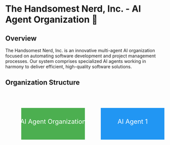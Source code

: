 # The Handsomest Nerd, Inc. - AI Agent Organization 🤖

## Overview
The Handsomest Nerd, Inc. is an innovative multi-agent AI organization focused on automating software development and project management processes. Our system comprises specialized AI agents working in harmony to deliver efficient, high-quality software solutions.

## Organization Structure

<svg xmlns="http://www.w3.org/2000/svg" width="1200" height="800">
  <g>
    <rect x="50" y="50" width="200" height="100" fill="#4CAF50" />
    <text x="150" y="100" font-size="20" text-anchor="middle" fill="#FFFFFF">AI Agent Organization</text>
  </g>
  <g>
    <rect x="300" y="50" width="200" height="100" fill="#2196F3" />
    <text x="400" y="100" font-size="20" text-anchor="middle" fill="#FFFFFF">AI Agent 1</text>
  </g>
  <g>
    <rect x="550" y="50" width="200" height="100" fill="#FF9800" />
    <text x="650" y="100" font-size="20" text-anchor="middle" fill="#FFFFFF">AI Agent 2</text>
  </g>
  <g>
    <rect x="800" y="50" width="200" height="100" fill="#9C27B0" />
    <text x="900" y="100" font-size="20" text-anchor="middle" fill="#FFFFFF">AI Agent 3</text>
  </g>
</svg>